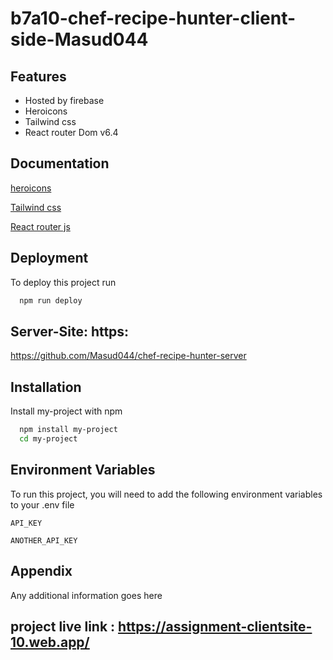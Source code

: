 ﻿# b7a10-chef-recipe-hunter-client-side-Masud044

## Features

- Hosted by firebase
- Heroicons
- Tailwind css
- React router Dom v6.4


## Documentation

[heroicons](https://heroicons.com/)

[Tailwind css](https://tailwindcss.com/)

[React router js](https://reactrouter.com/en/main)




## Deployment

To deploy this project run

```bash
  npm run deploy
```

## Server-Site: https:
 https://github.com/Masud044/chef-recipe-hunter-server


## Installation

Install my-project with npm

```bash
  npm install my-project
  cd my-project
```
    
## Environment Variables

To run this project, you will need to add the following environment variables to your .env file

`API_KEY`

`ANOTHER_API_KEY`


## Appendix

Any additional information goes here


## project live link : https://assignment-clientsite-10.web.app/
